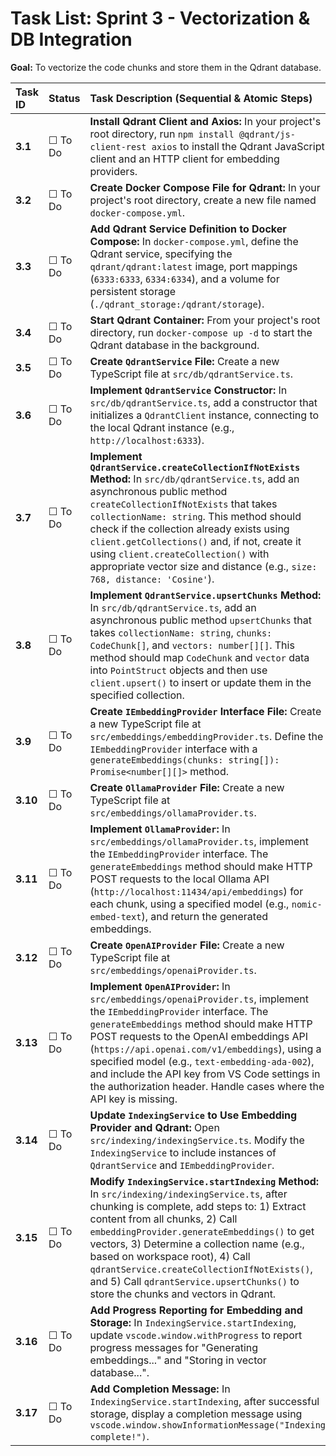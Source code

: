 # Task List: Sprint 3 - Vectorization & DB Integration

**Goal:** To vectorize the code chunks and store them in the Qdrant database.

| Task ID | Status | Task Description (Sequential & Atomic Steps) | File(s) To Modify |
| :--- | :--- | :--- | :--- |
| **3.1** | ☐ To Do | **Install Qdrant Client and Axios:** In your project's root directory, run `npm install @qdrant/js-client-rest axios` to install the Qdrant JavaScript client and an HTTP client for embedding providers. | `package.json` |
| **3.2** | ☐ To Do | **Create Docker Compose File for Qdrant:** In your project's root directory, create a new file named `docker-compose.yml`. | `docker-compose.yml` |
| **3.3** | ☐ To Do | **Add Qdrant Service Definition to Docker Compose:** In `docker-compose.yml`, define the Qdrant service, specifying the `qdrant/qdrant:latest` image, port mappings (`6333:6333`, `6334:6334`), and a volume for persistent storage (`./qdrant_storage:/qdrant/storage`). | `docker-compose.yml` |
| **3.4** | ☐ To Do | **Start Qdrant Container:** From your project's root directory, run `docker-compose up -d` to start the Qdrant database in the background. | `(Terminal Command)` |
| **3.5** | ☐ To Do | **Create `QdrantService` File:** Create a new TypeScript file at `src/db/qdrantService.ts`. | `src/db/qdrantService.ts` |
| **3.6** | ☐ To Do | **Implement `QdrantService` Constructor:** In `src/db/qdrantService.ts`, add a constructor that initializes a `QdrantClient` instance, connecting to the local Qdrant instance (e.g., `http://localhost:6333`). | `src/db/qdrantService.ts` |
| **3.7** | ☐ To Do | **Implement `QdrantService.createCollectionIfNotExists` Method:** In `src/db/qdrantService.ts`, add an asynchronous public method `createCollectionIfNotExists` that takes `collectionName: string`. This method should check if the collection already exists using `client.getCollections()` and, if not, create it using `client.createCollection()` with appropriate vector size and distance (e.g., `size: 768, distance: 'Cosine'`). | `src/db/qdrantService.ts` |
| **3.8** | ☐ To Do | **Implement `QdrantService.upsertChunks` Method:** In `src/db/qdrantService.ts`, add an asynchronous public method `upsertChunks` that takes `collectionName: string`, `chunks: CodeChunk[]`, and `vectors: number[][]`. This method should map `CodeChunk` and `vector` data into `PointStruct` objects and then use `client.upsert()` to insert or update them in the specified collection. | `src/db/qdrantService.ts` |
| **3.9** | ☐ To Do | **Create `IEmbeddingProvider` Interface File:** Create a new TypeScript file at `src/embeddings/embeddingProvider.ts`. Define the `IEmbeddingProvider` interface with a `generateEmbeddings(chunks: string[]): Promise<number[][]>` method. | `src/embeddings/embeddingProvider.ts` |
| **3.10** | ☐ To Do | **Create `OllamaProvider` File:** Create a new TypeScript file at `src/embeddings/ollamaProvider.ts`. | `src/embeddings/ollamaProvider.ts` |
| **3.11** | ☐ To Do | **Implement `OllamaProvider`:** In `src/embeddings/ollamaProvider.ts`, implement the `IEmbeddingProvider` interface. The `generateEmbeddings` method should make HTTP POST requests to the local Ollama API (`http://localhost:11434/api/embeddings`) for each chunk, using a specified model (e.g., `nomic-embed-text`), and return the generated embeddings. | `src/embeddings/ollamaProvider.ts` |
| **3.12** | ☐ To Do | **Create `OpenAIProvider` File:** Create a new TypeScript file at `src/embeddings/openaiProvider.ts`. | `src/embeddings/openaiProvider.ts` |
| **3.13** | ☐ To Do | **Implement `OpenAIProvider`:** In `src/embeddings/openaiProvider.ts`, implement the `IEmbeddingProvider` interface. The `generateEmbeddings` method should make HTTP POST requests to the OpenAI embeddings API (`https://api.openai.com/v1/embeddings`), using a specified model (e.g., `text-embedding-ada-002`), and include the API key from VS Code settings in the authorization header. Handle cases where the API key is missing. | `src/embeddings/openaiProvider.ts` |
| **3.14** | ☐ To Do | **Update `IndexingService` to Use Embedding Provider and Qdrant:** Open `src/indexing/indexingService.ts`. Modify the `IndexingService` to include instances of `QdrantService` and `IEmbeddingProvider`. | `src/indexing/indexingService.ts` |
| **3.15** | ☐ To Do | **Modify `IndexingService.startIndexing` Method:** In `src/indexing/indexingService.ts`, after chunking is complete, add steps to: 1) Extract content from all chunks, 2) Call `embeddingProvider.generateEmbeddings()` to get vectors, 3) Determine a collection name (e.g., based on workspace root), 4) Call `qdrantService.createCollectionIfNotExists()`, and 5) Call `qdrantService.upsertChunks()` to store the chunks and vectors in Qdrant. | `src/indexing/indexingService.ts` |
| **3.16** | ☐ To Do | **Add Progress Reporting for Embedding and Storage:** In `IndexingService.startIndexing`, update `vscode.window.withProgress` to report progress messages for "Generating embeddings..." and "Storing in vector database...". | `src/indexing/indexingService.ts` |
| **3.17** | ☐ To Do | **Add Completion Message:** In `IndexingService.startIndexing`, after successful storage, display a completion message using `vscode.window.showInformationMessage("Indexing complete!")`. | `src/indexing/indexingService.Service` |
